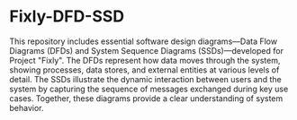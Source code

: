 # Fixly-DFD-SSD

This repository includes essential software design diagrams—Data Flow Diagrams (DFDs) and System Sequence Diagrams (SSDs)—developed for Project "Fixly". The DFDs represent how data moves through the system, showing processes, data stores, and external entities at various levels of detail. The SSDs illustrate the dynamic interaction between users and the system by capturing the sequence of messages exchanged during key use cases. Together, these diagrams provide a clear understanding
of system behavior.
